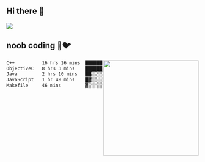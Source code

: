 ## Hi there 👋

<!--
**IZSSERAFIM/IZSSERAFIM** is a ✨ _special_ ✨ repository because its `README.md` (this file) appears on your GitHub profile.

Here are some ideas to get you started:

- 🔭 I’m currently working on ...
- 🌱 I’m currently learning ...
- 👯 I’m looking to collaborate on ...
- 🤔 I’m looking for help with ...
- 💬 Ask me about ...
- 📫 How to reach me: ...
- 😄 Pronouns: ...
- ⚡ Fun fact: ...
-->

![](https://pixel-profile.vercel.app/api/github-stats?username=IZSSERAFIM&screen_effect=true&theme=rainbow)

<!--
[![IZSSERAFIM's GitHub stats](https://github-readme-stats-omega-one-96.vercel.app/api?username=IZSSERAFIM&show_icons=true&theme=radical)](https://github.com/anuraghazra/github-readme-stats)
[![Top Langs](https://github-readme-stats-omega-one-96.vercel.app/api/top-langs/?username=IZSSERAFIM&layout=compact)](https://github.com/anuraghazra/github-readme-stats)
-->
## noob coding 🥬🐦

<img src="https://github-readme-stats-omega-one-96.vercel.app/api/top-langs/?username=IZSSERAFIM&layout=compact&langs_count=6" width="250" align="right"/>

<!--START_SECTION:waka-->

```txt
C++          16 hrs 26 mins  ██████████████░░░░░░░░░░░   55.61 %
ObjectiveC   8 hrs 3 mins    ██████▓░░░░░░░░░░░░░░░░░░   27.25 %
Java         2 hrs 10 mins   ██░░░░░░░░░░░░░░░░░░░░░░░   07.39 %
JavaScript   1 hr 49 mins    █▓░░░░░░░░░░░░░░░░░░░░░░░   06.16 %
Makefile     46 mins         ▓░░░░░░░░░░░░░░░░░░░░░░░░   02.64 %
```

<!--END_SECTION:waka-->
